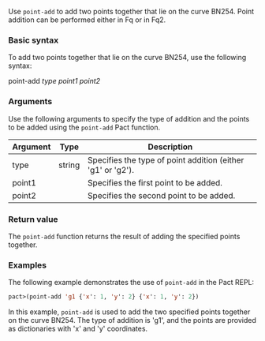 Use `point-add` to add two points together that lie on the curve BN254. Point addition can be performed either in Fq or in Fq2.

### Basic syntax

To add two points together that lie on the curve BN254, use the following syntax:

point-add *type point1 point2*

### Arguments

Use the following arguments to specify the type of addition and the points to be added using the `point-add` Pact function.

| Argument | Type | Description |
| --- | --- | --- |
| type | string | Specifies the type of point addition (either 'g1' or 'g2'). |
| point1 | <a> | Specifies the first point to be added. |
| point2 | <a> | Specifies the second point to be added. |

### Return value

The `point-add` function returns the result of adding the specified points together.

### Examples

The following example demonstrates the use of `point-add` in the Pact REPL:

```lisp
pact>(point-add 'g1 {'x': 1, 'y': 2} {'x': 1, 'y': 2})
```

In this example, `point-add` is used to add the two specified points together on the curve BN254. The type of addition is 'g1', and the points are provided as dictionaries with 'x' and 'y' coordinates.
